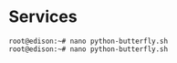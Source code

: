 Services
==


    root@edison:~# nano python-butterfly.sh
    root@edison:~# nano python-butterfly.sh

